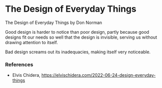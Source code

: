 # The Design of Everyday Things

The Design of Everyday Things by Don Norman

Good design is harder to notice than poor design, partly because good designs fit our needs so well that the design is invisible, serving us without drawing attention to itself.

Bad design screams out its inadequacies, making itself very noticeable.

### References

- Elvis Chidera, https://elvischidera.com/2022-06-24-design-everyday-things